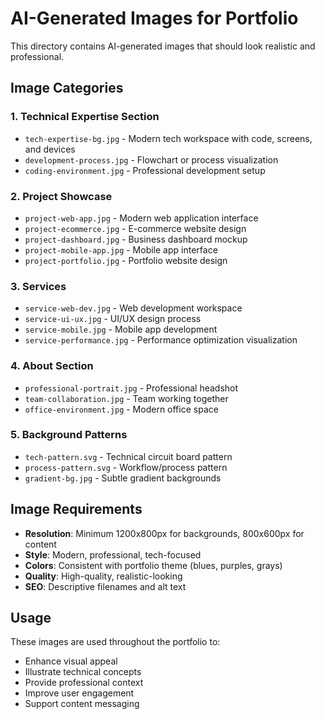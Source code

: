 # AI-Generated Images for Portfolio

This directory contains AI-generated images that should look realistic and professional.

## Image Categories

### 1. Technical Expertise Section
- `tech-expertise-bg.jpg` - Modern tech workspace with code, screens, and devices
- `development-process.jpg` - Flowchart or process visualization
- `coding-environment.jpg` - Professional development setup

### 2. Project Showcase
- `project-web-app.jpg` - Modern web application interface
- `project-ecommerce.jpg` - E-commerce website design
- `project-dashboard.jpg` - Business dashboard mockup
- `project-mobile-app.jpg` - Mobile app interface
- `project-portfolio.jpg` - Portfolio website design

### 3. Services
- `service-web-dev.jpg` - Web development workspace
- `service-ui-ux.jpg` - UI/UX design process
- `service-mobile.jpg` - Mobile app development
- `service-performance.jpg` - Performance optimization visualization

### 4. About Section
- `professional-portrait.jpg` - Professional headshot
- `team-collaboration.jpg` - Team working together
- `office-environment.jpg` - Modern office space

### 5. Background Patterns
- `tech-pattern.svg` - Technical circuit board pattern
- `process-pattern.svg` - Workflow/process pattern
- `gradient-bg.jpg` - Subtle gradient backgrounds

## Image Requirements

- **Resolution**: Minimum 1200x800px for backgrounds, 800x600px for content
- **Style**: Modern, professional, tech-focused
- **Colors**: Consistent with portfolio theme (blues, purples, grays)
- **Quality**: High-quality, realistic-looking
- **SEO**: Descriptive filenames and alt text

## Usage

These images are used throughout the portfolio to:
- Enhance visual appeal
- Illustrate technical concepts
- Provide professional context
- Improve user engagement
- Support content messaging
